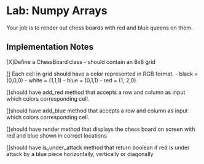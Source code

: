 # Lab: Numpy Arrays


Your job is to render out chess boards with red and blue queens on them.


## Implementation Notes

[X]Define a ChessBoard class - should contain an 8x8 grid 

[] Each cell in grid should have a color represented in RGB format. - black = (0,0,0) - white = (1,1,1) - blue = (0,1,1) - red = (1,.2,0)

[]should have add_red method that accepts a row and column as input which colors corresponding cell.

[]should have add_blue method that accepts a row and column as input which colors corresponding cell.

[]should have render method that displays the chess board on screen with red and blue shown in correct locations

[]should have is_under_attack method that return boolean if red is under attack by a blue piece horizontally, vertically or diagonally